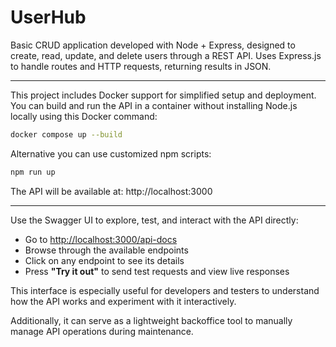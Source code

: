 # UserHub
Basic CRUD application developed with Node + Express, designed to create, read, update, and delete users through a REST API. Uses Express.js to handle routes and HTTP requests, returning results in JSON.

---

This project includes Docker support for simplified setup and deployment.  
You can build and run the API in a container without installing Node.js locally using this Docker command:
```bash
docker compose up --build
```
Alternative you can use customized npm scripts:
```bash
npm run up
```
The API will be available at:
http://localhost:3000

---

Use the Swagger UI to explore, test, and interact with the API directly:
- Go to [http://localhost:3000/api-docs](http://localhost:3000/api-docs)
- Browse through the available endpoints
- Click on any endpoint to see its details
- Press **"Try it out"** to send test requests and view live responses

This interface is especially useful for developers and testers to understand how the API works and experiment with it interactively.

Additionally, it can serve as a lightweight backoffice tool to manually manage API operations during maintenance.
